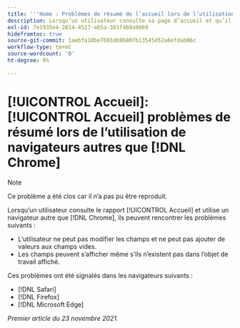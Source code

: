 ```yaml
---
title: '''Home : Problèmes de résumé de l’accueil lors de l’utilisation de navigateurs autres que Chrome'
description: Lorsqu’un utilisateur consulte sa page d’accueil et qu’il utilise un navigateur autre que Chrome, il peut voir les différents problèmes.
exl-id: 7e1935e4-2814-4527-a65a-301f4b9a9669
hidefromtoc: true
source-git-commit: 1aebfa10be7601db9b807b13545d52a6efdab06c
workflow-type: tm+mt
source-wordcount: '0'
ht-degree: 0%

---
```


# [!UICONTROL Accueil]: [!UICONTROL Accueil] problèmes de résumé lors de l’utilisation de navigateurs autres que [!DNL Chrome]

>[!NOTE]
>
>Ce problème a été clos car il n’a pas pu être reproduit.


Lorsqu’un utilisateur consulte le rapport [!UICONTROL Accueil] et utilise un navigateur autre que [!DNL Chrome], ils peuvent rencontrer les problèmes suivants :

* L’utilisateur ne peut pas modifier les champs et ne peut pas ajouter de valeurs aux champs vides.
* Les champs peuvent s’afficher même s’ils n’existent pas dans l’objet de travail affiché.

Ces problèmes ont été signalés dans les navigateurs suivants :

* [!DNL Safari]
* [!DNL Firefox]
* [!DNL Microsoft Edge]

_Premier article du 23 novembre 2021._
